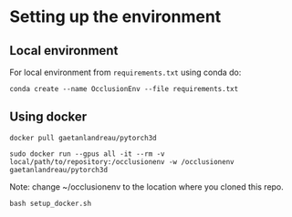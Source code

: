 # Setting up the environment

## Local environment

For local environment from `requirements.txt` using conda do:

`conda create --name OcclusionEnv --file requirements.txt`

## Using docker

`docker pull gaetanlandreau/pytorch3d`

`sudo docker run --gpus all -it --rm -v local/path/to/repository:/occlusionenv -w /occlusionenv gaetanlandreau/pytorch3d`

Note: change ~/occlusionenv to the location where you cloned this repo.

`bash setup_docker.sh`
